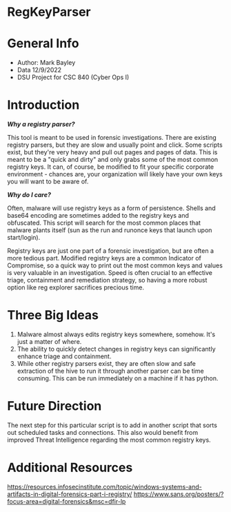 # RegKeyParser

# General Info
 - Author: Mark Bayley
 - Data 12/9/2022
 - DSU Project for CSC 840 (Cyber Ops I)
 
# **Introduction**

_**Why a registry parser?**_

This tool is meant to be used in forensic investigations. There are existing registry parsers, but they are slow and usually point and click. Some scripts exist, but they're very heavy and pull out pages and pages of data. This is meant to be a "quick and dirty" and only grabs some of the most common registry keys. It can, of course, be modified to fit your specific corporate environment - chances are, your organization will likely have your own keys you will want to be aware of. 

_**Why do I care?**_

Often, malware will use registry keys as a form of persistence. Shells and base64 encoding are sometimes added to the registry keys and obfuscated.
This script will search for the most common places that malware plants itself (sun as the run and runonce keys that launch upon start/login).

Registry keys are just one part of a forensic investigation, but are often a more tedious part. Modified registry keys are a common Indicator of Compromise, so a quick way to print out the most common keys and values is very valuable in an investigation. Speed is often crucial to an effective triage, containment and remediation strategy, so having a more robust option like reg explorer sacrifices precious time. 

# Three Big Ideas

1. Malware almost always edits registry keys somewhere, somehow. It's just a matter of where. 
2. The ability to quickly detect changes in registry keys can significantly enhance triage and containment.
3. While other registry parsers exist, they are often slow and safe extraction of the hive to run it through another parser can be time consuming. This can be run immediately on a machine if it has python. 

# Future Direction
The next step for this particular script is to add in another script that sorts out scheduled tasks and connections. This also would benefit from improved Threat Intelligence regarding the most common registry keys. 


# Additional Resources
https://resources.infosecinstitute.com/topic/windows-systems-and-artifacts-in-digital-forensics-part-i-registry/
https://www.sans.org/posters/?focus-area=digital-forensics&msc=dfir-lp
